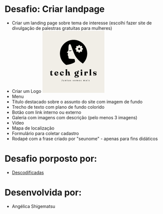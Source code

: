 # Desafio: Criar landpage
- Criar um landing page sobre tema de interesse (escolhi fazer site de divulgação de palestras gratuitas para mulheres)
- Criar um Logo
  <img src="./assets/images/logo.png">
- Menu
- Título destacado sobre o assunto do site com imagem de fundo
- Trecho de texto com plano de fundo colorido
- Botão com link interno ou externo
- Galeria com imagens com descrição (pelo menos 3 imagens)
- Vídeo
- Mapa de localização
- Formulário para coletar cadastro
- Rodapé com a frase criado por "seunome" - apenas para fins didáticos

# Desafio porposto por:
- <a href="https://descodificadas.com.br/">Descodificadas</a>
  
# Desenvolvida por: 
- Angélica Shigematsu

